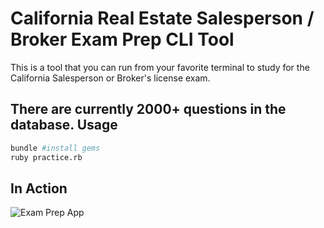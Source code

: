 California Real Estate Salesperson / Broker Exam Prep CLI Tool
=====
This is a tool that you can run from your favorite terminal to study for the
California Salesperson or Broker's license exam.

There are currently 2000+ questions in the database.
Usage
-----
```zsh
bundle #install gems
ruby practice.rb
```

In Action
-----
![Exam Prep App](https://raw.githubusercontent.com/joshuamcginnis/ca-real-estate-study-tool/master/screenshot.png)



